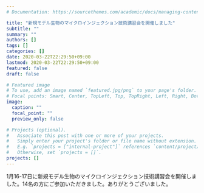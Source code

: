 ```yaml
---
# Documentation: https://sourcethemes.com/academic/docs/managing-content/

title: "新規モデル生物のマイクロインジェクション技術講習会を開催しました"
subtitle: ""
summary: ""
authors: []
tags: []
categories: []
date: 2020-03-22T22:29:50+09:00
lastmod: 2020-03-22T22:29:50+09:00
featured: false
draft: false

# Featured image
# To use, add an image named `featured.jpg/png` to your page's folder.
# Focal points: Smart, Center, TopLeft, Top, TopRight, Left, Right, BottomLeft, Bottom, BottomRight.
image:
  caption: ""
  focal_point: ""
  preview_only: false

# Projects (optional).
#   Associate this post with one or more of your projects.
#   Simply enter your project's folder or file name without extension.
#   E.g. `projects = ["internal-project"]` references `content/project/deep-learning/index.md`.
#   Otherwise, set `projects = []`.
projects: []
---
```

1月16-17日に新規モデル生物のマイクロインジェクション技術講習会を開催しました。14名の方にご参加いただきました。ありがとうございました。
